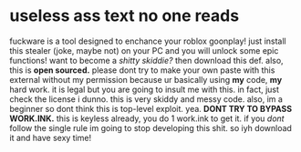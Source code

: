 # useless ass text no one reads
fuckware is a tool designed to enchance your roblox goonplay! just install this stealer (joke, maybe not) on your PC and you will unlock some epic functions! want to become a *shitty skiddie?* then download this def. also, this is **open sourced.**
please dont try to make your own paste with this external without my permission because ur basically using **my** code, **my** hard work. it is legal but you are going to insult me with this. in fact, just check the license i dunno. this is very skiddy and messy code. also, im a beginner so dont think this is top-level exploit. yea. **DONT TRY TO BYPASS WORK.INK.** this is keyless already, you do 1 work.ink to get it. if you *dont* follow the single rule im going to stop developing this shit. so iyh download it and have sexy time!
